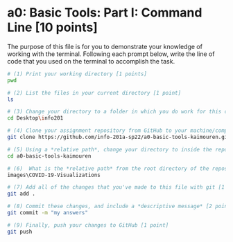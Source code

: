 # a0: Basic Tools: Part I: Command Line [10 points]

The purpose of this file is for you to demonstrate your knowledge of working with the terminal. Following each prompt below, write the line of code that you used on the terminal to accomplish the task.

```bash
# (1) Print your working directory [1 points]
pwd

# (2) List the files in your current directory [1 point]
ls

# (3) Change your directory to a folder in which you do work for this class (if you haven't created such a folder, please do so now — perhaps titled "INFO201") [1 point]
cd Desktop\info201

# (4) Clone your assignment repository from GitHub to your machine/computer [1 point]
git clone https://github.com/info-201a-sp22/a0-basic-tools-kaimouren.git

# (5) Using a *relative path*, change your directory to inside the repository you just cloned [1 point]
cd a0-basic-tools-kaimouren

# (6)  What is the *relative path* from the root directory of the repository to the image file "covid-example-2.png"? [1 points]
images\COVID-19-Visualizations

# (7) Add all of the changes that you've made to this file with git [1 point]
git add .

# (8) Commit these changes, and include a *descriptive message* [2 points]
git commit -m "my answers"

# (9) Finally, push your changes to GitHub [1 point]
git push
```
